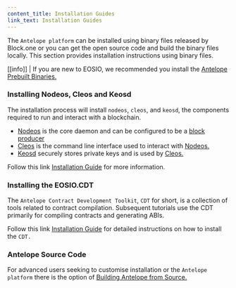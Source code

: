 ```yaml
---
content_title: Installation Guides
link_text: Installation Guides
---
```


The `Antelope platform` can be installed using binary files released by Block.one or you can get the open source code and build the binary files locally. This section provides installation instructions using binary files. 

[[info]]
| If you are new to EOSIO, we recommended you install the [Antelope Prebuilt Binaries.](https://developers.eos.io/manuals/eos/v2.2/install/install-prebuilt-binaries)


### Installing Nodeos, Cleos and Keosd
The installation process will install `nodeos`, `cleos`, and `keosd`, the components required to run and interact with a blockchain. 

* [Nodeos](../../glossary/index#nodeos) is the core daemon and can be configured to be a [block producer](../../glossary/index#block-producer)  
* [Cleos](../../glossary/index#cleos) is the command line interface used to interact with [Nodeos.](../../glossary/index#nodeos)
* [Keosd](../../glossary/index#keosd) securely stores private keys and is used by [Cleos.](../../glossary/index#cleos)

Follow this link [Installation Guide](https://developers.eos.io/manuals/eos/v2.2/install/index) for more information.

### Installing the EOSIO.CDT

The `Antelope Contract Development Toolkit`, `CDT` for short, is a collection of tools related to contract compilation. Subsequent tutorials use the CDT primarily for compiling contracts and generating ABIs.

Follow this link [Installation Guide](https://developers.eos.io/manuals/eosio.cdt/latest/installation) for detailed instructions on how to install the `CDT.`


### Antelope Source Code
For advanced users seeking to customise installation or the `Antelope platform` there is the option of [Building Antelope from Source.](https://developers.eos.io/manuals/eos/v2.2/install/build-from-source/index)



